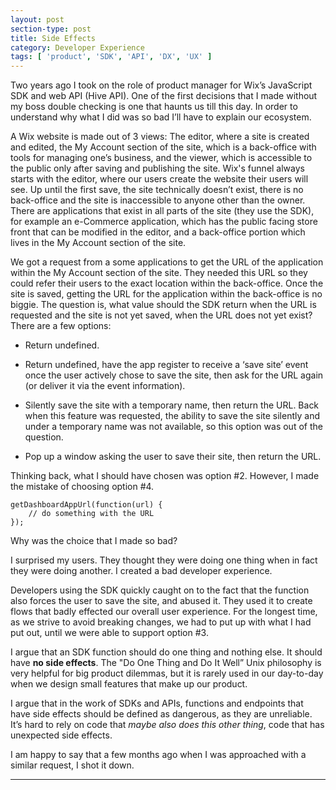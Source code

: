 ```yaml
---
layout: post
section-type: post
title: Side Effects
category: Developer Experience
tags: [ 'product', 'SDK', 'API', 'DX', 'UX' ]
---
```


Two years ago I took on the role of product manager for Wix’s JavaScript SDK and web API (Hive API). One of the first decisions that I made without my boss double checking is one that haunts us till this day. 
In order to understand why what I did was so bad I’ll have to explain our ecosystem.

A Wix website is made out of 3 views: The editor, where a site is created and edited, the My Account section of the site, which is a back-office with tools for managing one’s business, and the viewer, which is accessible to the public only after saving and publishing the site. Wix's funnel always starts with the editor, where our users create the website their users will see. Up until the first save, the site technically doesn’t exist, there is no back-office and the site is inaccessible to anyone other than the owner. 
There are applications that exist in all parts of the site (they use the SDK), for example an e-Commerce application, which has the public facing store front that can be modified in the editor, and a back-office portion which lives in the My Account section of the site.

We got a request from a some applications to get the URL of the application within the My Account section of the site. They needed this URL so they could refer their users to the exact location within the back-office. Once the site is saved, getting the URL for the application within the back-office is no biggie. The question is, what value should the SDK return when the URL is requested and the site is not yet saved, when the URL does not yet exist? There are a few options:

- Return undefined.

- Return undefined, have the app register to receive a ‘save site’ event once the user actively chose to save the site, then ask for the URL again (or deliver it via the event information).

- Silently save the site with a temporary name, then return the URL. Back when this feature was requested, the ability to save the site silently and under a temporary name was not available, so this option was out of the question.

- Pop up a window asking the user to save their site, then return the URL.

Thinking back, what I should have chosen was option #2. However, I made the mistake of choosing option #4.

<pre><code>getDashboardAppUrl(function(url) {
    // do something with the URL
});
</code></pre>


Why was the choice that I made so bad?

I surprised my users. They thought they were doing one thing when in fact they were doing another. I created a bad developer experience.

Developers using the SDK quickly caught on to the fact that the function also forces the user to save the site, and abused it. They used it to create flows that badly effected our overall user experience. For the longest time, as we strive to avoid breaking changes, we had to put up with what I had put out, until we were able to support option #3.

I argue that an SDK function should do one thing and nothing else. It should have **no side effects**. The "Do One Thing and Do It Well” Unix philosophy is very helpful for big product dilemmas, but it is rarely used in our day-to-day when we design small features that make up our product. 

I argue that in the work of SDKs and APIs, functions and endpoints that have side effects should be defined as dangerous, as they are unreliable. It’s hard to rely on code that _maybe also does this other thing_, code that has unexpected side effects.


I am happy to say that a few months ago when I was approached with a similar request, I shot it down.

<hr>
